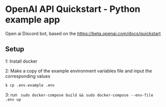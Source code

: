 # OpenAI API Quickstart - Python example app
Open ai Discord bot, based on the https://beta.openai.com/docs/quickstart

## Setup

1: Install docker


2: Make a copy of the example environment variables file and input the corresponding values

   ```bash
   $ cp .env.example .env
   ```

3: run ``` sudo docker-compose build && sudo docker-compose --env-file .env up```
